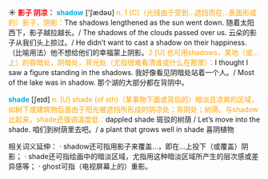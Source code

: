 ☀ <font color="red">**影子 阴凉：**</font>
<font color="sky blue">**shadow**</font> ['ʃædəʊ] 
<font color="orange">n. 1 [C]（光线由于受到…遮挡而在…表面形成的）影子，阴影：</font>The shadows lengthened as the sun went down. 随着太阳西下，影子越拉越长。/ The shadows of the clouds passed over us. 云朵的影子从我们头上掠过。/ He didn’t want to cast a shadow on their happiness.（比喻用法）他不想给他们的幸福蒙上阴影。<font color="orange">2 [U] 也可用shadows，某地（或…上）的昏暗处，阴暗处，背光处（尤指很难看清谁或什么在那里）：</font>I thought I saw a figure standing in the shadows. 我好像看见阴暗处站着一个人。/ Most of the lake was in shadow. 那个湖的大部分都在背阴中。

<font color="sky blue">**shade**</font> [ʃeɪd] 
<font color="orange">n. [U] shade (of sth)（某事物下面或背后的）暗淡且凉爽的区域，如树下或建筑物后面由于阳光被遮挡所形成的阴凉处；背阴处；树荫。与shadow比起来，shade还强调温度低：</font>dappled shade 斑驳的树荫 / Let’s move into the shade. 咱们到树荫里去吧。/ a plant that grows well in shade 喜阴植物 

相关词义延伸：
· shadow还可指用影子来覆盖…，即在…上投下（或覆盖）阴影；
· shade还可指绘画中的暗淡区域，尤指用这种暗淡区域所产生的层次感或差异感等；
· ghost可指（电视屏幕上的）重影。